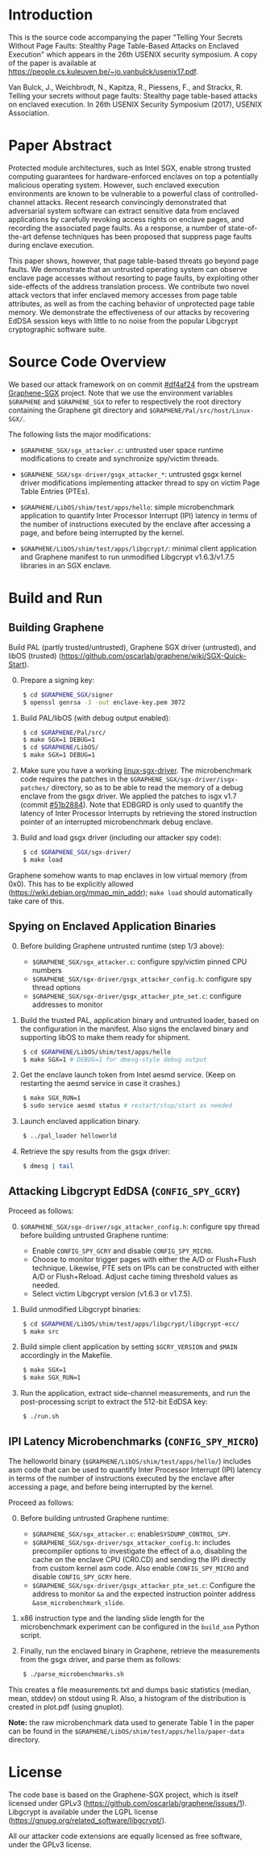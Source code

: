 # Introduction

This is the source code accompanying the paper "Telling Your Secrets Without
Page Faults: Stealthy Page Table-Based Attacks on Enclaved Execution" which
appears in the 26th USENIX security symposium. A copy of the paper is available
at <https://people.cs.kuleuven.be/~jo.vanbulck/usenix17.pdf>.

Van Bulck, J., Weichbrodt, N., Kapitza, R., Piessens, F., and Strackx, R.
Telling your secrets without page faults: Stealthy page table-based attacks on
enclaved execution. In 26th USENIX Security Symposium (2017), USENIX
Association.

# Paper Abstract

Protected module architectures, such as Intel SGX, enable strong trusted
computing guarantees for hardware-enforced enclaves on top a potentially
malicious operating system. However, such enclaved execution environments are
known to be vulnerable to a powerful class of controlled-channel attacks.
Recent research convincingly demonstrated that adversarial system software can
extract sensitive data from enclaved applications by carefully revoking access
rights on enclave pages, and recording the associated page faults. As a
response, a number of state-of-the-art defense techniques has been proposed
that suppress page faults during enclave execution.

This paper shows, however, that page table-based threats go beyond page faults.
We demonstrate that an untrusted operating system can observe enclave page
accesses without resorting to page faults, by exploiting other side-effects of
the address translation process. We contribute two novel attack vectors that
infer enclaved memory accesses from page table attributes, as well as from the
caching behavior of unprotected page table memory. We demonstrate the
effectiveness of our attacks by recovering EdDSA session keys with little to no
noise from the popular Libgcrypt cryptographic software suite.

# Source Code Overview

We based our attack framework on on commit [#df4af24](https://github.com/jovanbulck/sgx-pte/commit/df4af2451dad05914b60ef87445dee219ccc74d1) from the upstream
[Graphene-SGX](https://github.com/oscarlab/graphene) project. Note that we use the environment variables `$GRAPHENE` and `$GRAPHENE_SGX` to refer to respectively the root directory containing the Graphene git directory and `$GRAPHENE/Pal/src/host/Linux-SGX/`.

 The following lists the major modifications:

* `$GRAPHENE_SGX/sgx_attacker.c`: untrusted user space runtime
   modifications to create and synchronize spy/victim threads.

* `$GRAPHENE_SGX/sgx-driver/gsgx_attacker_*`: untrusted gsgx kernel
   driver modifications implementing attacker thread to spy on victim Page
   Table Entries (PTEs).

* `$GRAPHENE/LibOS/shim/test/apps/hello`: simple microbenchmark application to quantify
   Inter Processor Interrupt (IPI) latency in terms of the number of instructions
   executed by the enclave after accessing a page, and before being interrupted
   by the kernel.

* `$GRAPHENE/LibOS/shim/test/apps/libgcrypt/`: minimal client application and Graphene
   manifest to run unmodified Libgcrypt v1.6.3/v1.7.5 libraries in an SGX enclave.

# Build and Run

## Building Graphene

Build PAL (partly trusted/untrusted), Graphene SGX driver (untrusted), and
libOS (trusted) (<https://github.com/oscarlab/graphene/wiki/SGX-Quick-Start>).


0. Prepare a signing key:

```bash
    $ cd $GRAPHENE_SGX/signer
    $ openssl genrsa -3 -out enclave-key.pem 3072
```

1. Build PAL/libOS (with debug output enabled):

```bash
    $ cd $GRAPHENE/Pal/src/
    $ make SGX=1 DEBUG=1
    $ cd $GRAPHENE/LibOS/
    $ make SGX=1 DEBUG=1
```

2. Make sure you have a working [linux-sgx-driver](<https://github.com/01org/linux-sgx-driver/>).
   The microbenchmark code requires the patches in the
   `$GRAPHENE_SGX/sgx-driver/isgx-patches/` directory,
   so as to be able to read the memory of a debug enclave from the gsgx driver.
   We applied the patches to isgx v1.7 (commit [#51b2884](https://github.com/01org/linux-sgx-driver/commit/51b2884d4c3ac0f7bfa5b46ff529496e360e5ef1)).
   Note that EDBGRD is only used to quantify the latency of Inter Processor Interrupts
   by retrieving the stored instruction pointer of an interrupted
   microbenchmark debug enclave.

3. Build and load gsgx driver (including our attacker spy code):

```bash
    $ cd $GRAPHENE_SGX/sgx-driver/
    $ make load
```

Graphene somehow wants to map enclaves in low virtual memory (from 0x0).
This has to be explicitly allowed (<https://wiki.debian.org/mmap_min_addr>);
`make load` should automatically take care of this.

## Spying on Enclaved Application Binaries

0. Before building Graphene untrusted runtime (step 1/3 above):

   * `$GRAPHENE_SGX/sgx_attacker.c`: configure spy/victim pinned CPU numbers
   * `$GRAPHENE_SGX/sgx-driver/gsgx_attacker_config.h`: configure spy thread options
   * `$GRAPHENE_SGX/sgx-driver/gsgx_attacker_pte_set.c`: configure addresses to monitor

1. Build the trusted PAL, application binary and untrusted loader, based on the
   configuration in the manifest. Also signs the enclaved binary and
   supporting libOS to make them ready for shipment.

```bash
    $ cd $GRAPHENE/LibOS/shim/test/apps/hello
    $ make SGX=1 # DEBUG=1 for dmesg-style debug output
```

2. Get the enclave launch token from Intel aesmd service. (Keep on restarting
   the aesmd service in case it crashes.)

```bash
    $ make SGX_RUN=1
    $ sudo service aesmd status # restart/stop/start as needed
```

3. Launch enclaved application binary.

```bash
    $ ../pal_loader helloworld
```

4. Retrieve the spy results from the gsgx driver:

```bash
    $ dmesg | tail
```

## Attacking Libgcrypt EdDSA (`CONFIG_SPY_GCRY`)

Proceed as follows:

0. `$GRAPHENE_SGX/sgx-driver/sgx_attacker_config.h`: configure spy thread
before building untrusted Graphene runtime:

   * Enable `CONFIG_SPY_GCRY` and disable `CONFIG_SPY_MICRO`.
   * Choose to monitor trigger pages with either the A/D or Flush+Flush technique.
     Likewise, PTE sets on IPIs can be constructed with either A/D or
     Flush+Reload. Adjust cache timing threshold values as needed.
   * Select victim Libgcrypt version (v1.6.3 or v1.7.5).

1. Build unmodified Libgcrypt binaries:

```bash
    $ cd $GRAPHENE/LibOS/shim/test/apps/libgcrypt/libgcrypt-ecc/
    $ make src
```

2. Build simple client application by setting `$GCRY_VERSION` and `$MAIN`
   accordingly in the Makefile.

```bash
    $ make SGX=1
    $ make SGX_RUN=1
```

3. Run the application, extract side-channel measurements, and run the
   post-processing script to extract the 512-bit EdDSA key:

```bash
    $ ./run.sh
```

## IPI Latency Microbenchmarks (`CONFIG_SPY_MICRO`)

The helloworld binary (`$GRAPHENE/LibOS/shim/test/apps/hello/`)
includes asm code that can be used to quantify Inter
Processor Interrupt (IPI) latency in terms of the number of instructions
executed by the enclave after accessing a page, and before being interrupted
by the kernel.

Proceed as follows:

0. Before building untrusted Graphene runtime:

   * `$GRAPHENE_SGX/sgx_attacker.c`: enable`SYSDUMP_CONTROL_SPY`.
   * `$GRAPHENE_SGX/sgx-driver/sgx_attacker_config.h`:
      includes precompiler options to investigate the effect of
      a.o, disabling the cache on the enclave CPU (CR0.CD) and sending the IPI
      directly from custom kernel asm code. Also enable `CONFIG_SPY_MICRO` and
      disable `CONFIG_SPY_GCRY` here.
   * `$GRAPHENE_SGX/sgx-driver/gsgx_attacker_pte_set.c`:
      Configure the address to monitor `&a` and the expected instruction pointer
      address `&asm_microbenchmark_slide`.

1. x86 instruction type and the landing slide length for the microbenchmark
   experiment can be configured in the `build_asm` Python script.

2. Finally, run the enclaved binary in Graphene, retrieve the measurements
   from the gsgx driver, and parse them as follows:

```bash
    $ ./parse_microbenchmarks.sh
```

   This creates a file measurements.txt and dumps basic statistics (median,
   mean, stddev) on stdout using R. Also, a histogram of the distribution is
   created in plot.pdf (using gnuplot).

**Note:** the raw microbenchmark data used to generate Table 1 in the paper can
be found in the `$GRAPHENE/LibOS/shim/test/apps/hello/paper-data` directory.

# License

The code base is based on the Graphene-SGX project, which is itself licensed
under GPLv3 (<https://github.com/oscarlab/graphene/issues/1>). Libgcrypt is
available under the LGPL license
(<https://gnupg.org/related_software/libgcrypt/>).

All our attacker code extensions are equally licensed as free software, under
the GPLv3 license.
